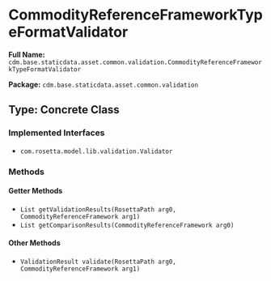 # CommodityReferenceFrameworkTypeFormatValidator

**Full Name:** `cdm.base.staticdata.asset.common.validation.CommodityReferenceFrameworkTypeFormatValidator`

**Package:** `cdm.base.staticdata.asset.common.validation`

## Type: Concrete Class

### Implemented Interfaces

- `com.rosetta.model.lib.validation.Validator`

### Methods

#### Getter Methods

- `List getValidationResults(RosettaPath arg0, CommodityReferenceFramework arg1)`
- `List getComparisonResults(CommodityReferenceFramework arg0)`

#### Other Methods

- `ValidationResult validate(RosettaPath arg0, CommodityReferenceFramework arg1)`


